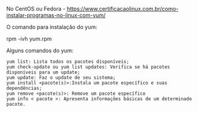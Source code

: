 No CentOS ou Fedora - https://www.certificacaolinux.com.br/como-instalar-programas-no-linux-com-yum/

O comando para instalação do yum:

rpm -ivh yum.rpm

Alguns comandos do yum:

	yum list: Lista todos os pacotes disponíveis;
	yum check-update ou yum list updates: Verifica se há pacotes disponíveis para um update;
	yum update: Faz o update de seu sistema;
	yum install <pacote(s)>:Instala um pacote específico e suas dependências;
	yum remove <pacote(s)>: Remove um pacote específico
	yum info < pacote >: Apresenta informações básicas de um determinado pacote.
